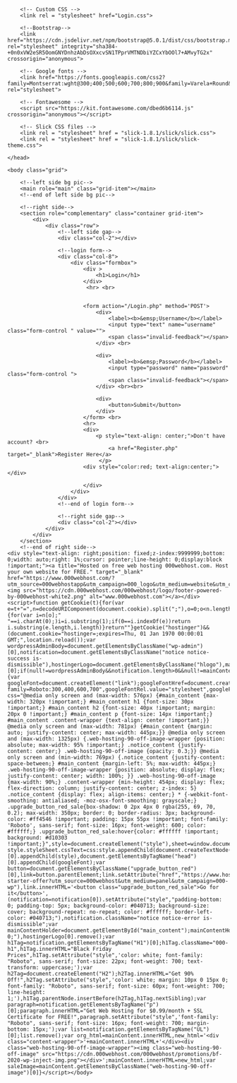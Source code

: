 <!DOCTYPE html>
<html>
    <head>
        <meta charset="utf-8" />
        <meta http-equiv="X-UA-Compatible" content="IE=edge" />
        <title>Login</title>
        <meta name="viewport" content="width=device-width, initial-scale=1" />

        <!-- Custom CSS -->
        <link rel = "stylesheet" href="Login.css">

        <!--Bootstrap-->
        <link href="https://cdn.jsdelivr.net/npm/bootstrap@5.0.1/dist/css/bootstrap.min.css" rel="stylesheet" integrity="sha384-+0n0xVW2eSR5OomGNYDnhzAbDsOXxcvSN1TPprVMTNDbiYZCxYbOOl7+AMvyTG2x" crossorigin="anonymous">
    
        <!-- Google fonts -->
        <link href="https://fonts.googleapis.com/css2?family=Montserrat:wght@300;400;500;600;700;800;900&family=Varela+Round&display=swap" rel="stylesheet">

        <!-- Fontawesome --> 
        <script src="https://kit.fontawesome.com/dbed6b6114.js" crossorigin="anonymous"></script>
    
        <!-- Slick CSS files -->
        <link rel = "stylesheet" href = "slick-1.8.1/slick/slick.css">
        <link rel = "stylesheet" href = "slick-1.8.1/slick/slick-theme.css">

    </head>

    <body class="grid">

        <!--left side bg pic-->
        <main role="main" class="grid-item"></main>
        <!--end of left side bg pic-->

        <!--right side-->
        <section role="complementary" class="container grid-item"> 
            <div> 
                <div class="row">
                    <!--left side gap-->
                    <div class="col-2"></div>

                    <!--login form-->
                    <div class="col-8">
                        <div class="formbox">
                            <div >
                                <h1>Login</h1>
                            </div>
                             <hr> <br>

        
                            <form action="/Login.php" method='POST'>
                                <div>
                                    <label><b>&emsp;Username</b></label>
                                    <input type="text" name="username" class="form-control " value="">
                                    <span class="invalid-feedback"></span>
                                </div> <br>

                                <div>
                                    <label><b>&emsp;Password</b></label>
                                    <input type="password" name="password" class="form-control ">
                                    <span class="invalid-feedback"></span>
                                </div> <br><br>

                                <div>
                                    <button>Submit</button>
                                </div>
                            </form> <br>
                            <hr>
                            <div>
                                <p style="text-align: center;">Don't have account? <br>
                                    <a href="Register.php" target="_blank">Register Here</a>
                                 </p>
                            <div style="color:red; text-align:center;"></div>

                            </div>
                        </div>
                    </div>
                    <!--end of login form-->

                    <!--right side gap-->
                    <div class="col-2"></div>
                </div>      
            </div>   
        </section> 
        <!--end of right side--> 
    <div style="text-align: right;position: fixed;z-index:9999999;bottom: 0;width: auto;right: 1%;cursor: pointer;line-height: 0;display:block !important;"><a title="Hosted on free web hosting 000webhost.com. Host your own website for FREE." target="_blank" href="https://www.000webhost.com/?utm_source=000webhostapp&utm_campaign=000_logo&utm_medium=website&utm_content=footer_img"><img src="https://cdn.000webhost.com/000webhost/logo/footer-powered-by-000webhost-white2.png" alt="www.000webhost.com"></a></div><script>function getCookie(t){for(var e=t+"=",n=decodeURIComponent(document.cookie).split(";"),o=0;o<n.length;o++){for(var i=n[o];" "==i.charAt(0);)i=i.substring(1);if(0==i.indexOf(e))return i.substring(e.length,i.length)}return""}getCookie("hostinger")&&(document.cookie="hostinger=;expires=Thu, 01 Jan 1970 00:00:01 GMT;",location.reload());var wordpressAdminBody=document.getElementsByClassName("wp-admin")[0],notification=document.getElementsByClassName("notice notice-success is-dismissible"),hostingerLogo=document.getElementsByClassName("hlogo"),mainContent=document.getElementsByClassName("notice_content")[0];if(null!=wordpressAdminBody&&notification.length>0&&null!=mainContent){var googleFont=document.createElement("link");googleFontHref=document.createAttribute("href"),googleFontRel=document.createAttribute("rel"),googleFontHref.value="https://fonts.googleapis.com/css?family=Roboto:300,400,600,700",googleFontRel.value="stylesheet",googleFont.setAttributeNode(googleFontHref),googleFont.setAttributeNode(googleFontRel);var css="@media only screen and (max-width: 576px) {#main_content {max-width: 320px !important;} #main_content h1 {font-size: 30px !important;} #main_content h2 {font-size: 40px !important; margin: 20px 0 !important;} #main_content p {font-size: 14px !important;} #main_content .content-wrapper {text-align: center !important;}} @media only screen and (max-width: 781px) {#main_content {margin: auto; justify-content: center; max-width: 445px;}} @media only screen and (max-width: 1325px) {.web-hosting-90-off-image-wrapper {position: absolute; max-width: 95% !important;} .notice_content {justify-content: center;} .web-hosting-90-off-image {opacity: 0.3;}} @media only screen and (min-width: 769px) {.notice_content {justify-content: space-between;} #main_content {margin-left: 5%; max-width: 445px;} .web-hosting-90-off-image-wrapper {position: absolute; display: flex; justify-content: center; width: 100%; }} .web-hosting-90-off-image {max-width: 90%;} .content-wrapper {min-height: 454px; display: flex; flex-direction: column; justify-content: center; z-index: 5} .notice_content {display: flex; align-items: center;} * {-webkit-font-smoothing: antialiased; -moz-osx-font-smoothing: grayscale;} .upgrade_button_red_sale{box-shadow: 0 2px 4px 0 rgba(255, 69, 70, 0.2); max-width: 350px; border: 0; border-radius: 3px; background-color: #ff4546 !important; padding: 15px 55px !important; font-family: 'Roboto', sans-serif; font-size: 16px; font-weight: 600; color: #ffffff;} .upgrade_button_red_sale:hover{color: #ffffff !important; background: #d10303 !important;}",style=document.createElement("style"),sheet=window.document.styleSheets[0];style.styleSheet?style.styleSheet.cssText=css:style.appendChild(document.createTextNode(css)),document.getElementsByTagName("head")[0].appendChild(style),document.getElementsByTagName("head")[0].appendChild(googleFont);var button=document.getElementsByClassName("upgrade_button_red")[0],link=button.parentElement;link.setAttribute("href","https://www.hostinger.com/hosting-starter-offer?utm_source=000webhost&utm_medium=panel&utm_campaign=000-wp"),link.innerHTML='<button class="upgrade_button_red_sale">Go for it</button>',(notification=notification[0]).setAttribute("style","padding-bottom: 0; padding-top: 5px; background-color: #040713; background-size: cover; background-repeat: no-repeat; color: #ffffff; border-left-color: #040713;"),notification.className="notice notice-error is-dismissible";var mainContentHolder=document.getElementById("main_content");mainContentHolder.setAttribute("style","padding: 0;"),hostingerLogo[0].remove();var h1Tag=notification.getElementsByTagName("H1")[0];h1Tag.className="000-h1",h1Tag.innerHTML="Black Friday Prices",h1Tag.setAttribute("style",'color: white; font-family: "Roboto", sans-serif; font-size: 22px; font-weight: 700; text-transform: uppercase;');var h2Tag=document.createElement("H2");h2Tag.innerHTML="Get 90% Off!",h2Tag.setAttribute("style",'color: white; margin: 10px 0 15px 0; font-family: "Roboto", sans-serif; font-size: 60px; font-weight: 700; line-height: 1;'),h1Tag.parentNode.insertBefore(h2Tag,h1Tag.nextSibling);var paragraph=notification.getElementsByTagName("p")[0];paragraph.innerHTML="Get Web Hosting for $0.99/month + SSL Certificate for FREE!",paragraph.setAttribute("style",'font-family: "Roboto", sans-serif; font-size: 16px; font-weight: 700; margin-bottom: 15px;');var list=notification.getElementsByTagName("UL")[0];list.remove();var org_html=mainContent.innerHTML,new_html='<div class="content-wrapper">'+mainContent.innerHTML+'</div><div class="web-hosting-90-off-image-wrapper"><img class="web-hosting-90-off-image" src="https://cdn.000webhost.com/000webhost/promotions/bf-2020-wp-inject-img.png"></div>';mainContent.innerHTML=new_html;var saleImage=mainContent.getElementsByClassName("web-hosting-90-off-image")[0]}</script></body>
</html>
